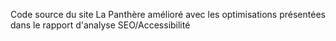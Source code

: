 Code source du site La Panthère amélioré avec les optimisations présentées dans le rapport d'analyse SEO/Accessibilité
